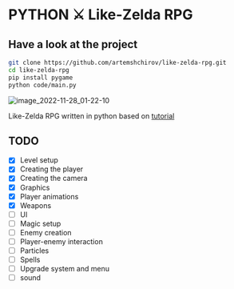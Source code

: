 # PYTHON ⚔ Like-Zelda RPG

## Have a look at the project

```bash
git clone https://github.com/artemshchirov/like-zelda-rpg.git
cd like-zelda-rpg
pip install pygame
python code/main.py
```

![image_2022-11-28_01-22-10](https://user-images.githubusercontent.com/78075439/204165230-b9c48243-f1b8-4906-8088-5a5233865587.png)

Like-Zelda RPG written in python based on [tutorial](https://www.youtube.com/watch?v=QU1pPzEGrqw)

## TODO

- [x] Level setup
- [x] Creating the player
- [x] Creating the camera
- [x] Graphics
- [x] Player animations
- [x] Weapons
- [ ] UI
- [ ] Magic setup
- [ ] Enemy creation
- [ ] Player-enemy interaction
- [ ] Particles
- [ ] Spells
- [ ] Upgrade system and menu
- [ ] sound
